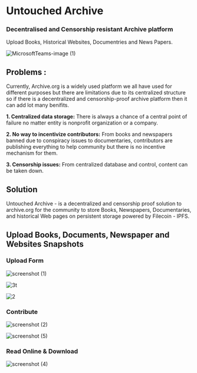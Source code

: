 # Untouched Archive

### Decentralised and Censorship resistant Archive platform
Upload Books, Historical Websites, Documentries and News Papers.

![MicrosoftTeams-image (1)](https://user-images.githubusercontent.com/96543964/180704870-82123ffc-5063-439e-8f61-a825958358a7.png)

## Problems :
Currently, Archive.org is a widely used platform we all have used for different purposes but there are limitations due to its centralized structure so if there is a decentralized and censorship-proof archive platform then it can add lot many benifits. 

**1. Centralized data storage:** There is always a chance of a central point of failure no matter entity is nonprofit organization or a company.

**2. No way to incentivize contributors:** From books and newspapers banned due to conspiracy issues to documentaries, contributors are publishing everything to help community but there is no incentive mechanism for them.

**3. Censorship issues:**  From centralized database and control, content can be taken down.

## Solution 

Untouched Archive - is a decentralized and censorship proof solution to archive.org for the community to store Books, Newspapers, Documentaries, and historical Web pages on persistent storage powered by Filecoin - IPFS.

## Upload Books, Documents, Newspaper and Websites Snapshots

### Upload Form

![screenshot (1)](https://user-images.githubusercontent.com/96543964/180705593-1c0c8f67-33b6-4a3d-a30e-8297203e7b0d.png)


![3t](https://user-images.githubusercontent.com/96543964/180705713-06a83740-faf6-4e4e-942d-ee60f70176ab.png)


![2](https://user-images.githubusercontent.com/96543964/180705945-aa7786d2-e3a2-4f5a-b538-6e7ae89b4272.png)

### Contribute

![screenshot (2)](https://user-images.githubusercontent.com/96543964/180706201-fb998c52-6d0a-462e-afab-1c02eacc11cd.png)

![screenshot (5)](https://user-images.githubusercontent.com/96543964/180707323-ea5f6c3e-f9c8-4b85-82ce-3f6dcabcc919.png)

### Read Online & Download

![screenshot (4)](https://user-images.githubusercontent.com/96543964/180706933-12fefc5e-3d04-4fc5-80f6-3b2bef7e383d.png)






